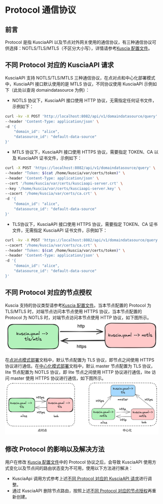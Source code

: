 # Protocol 通信协议

## 前言
Protocol 是指 KusciaAPI 以及节点对外网关使用的通信协议，有三种通信协议可供选择：NOTLS/TLS/MTLS（不区分大小写），详情请参考[Kuscia 配置文件](../deployment/kuscia_config_cn.md#id3)。

## 不同 Protocol 对应的 KusciaAPI 请求
KusciaAPI 支持 NOTLS/TLS/MTLS 三种通信协议，在点对点和中心化部署模式中，KusciaAPI 接口默认使用的是 MTLS 协议，不同协议使用 KusciaAPI 示例如下（此处以查询 domaindatasource 为例）：
- NOTLS 协议下，KusciaAPI 接口使用 HTTP 协议，无需指定任何证书文件，示例如下：
```bash
curl -kv -X POST 'http://localhost:8082/api/v1/domaindatasource/query' \
--header 'Content-Type: application/json' \
-d '{
    "domain_id": "alice",
    "datasource_id": "default-data-source"
}'
```
- MTLS 协议下，KusciaAPI 接口使用 HTTPS 协议，需要指定 TOKEN、CA 以及 KusciaAPI 证书文件，示例如下：
```bash
curl -X POST 'https://localhost:8082/api/v1/domaindatasource/query' \
--header "Token: $(cat /home/kuscia/var/certs/token)" \
--header 'Content-Type: application/json' \
--cert '/home/kuscia/var/certs/kusciaapi-server.crt' \
--key '/home/kuscia/var/certs/kusciaapi-server.key' \
--cacert '/home/kuscia/var/certs/ca.crt' \
-d '{
    "domain_id": "alice",
    "datasource_id": "default-data-source"
}'
```
- TLS协议下，KusciaAPI 接口使用 HTTPS 协议，需要指定 TOKEN、CA 证书文件，无需指定 KusciaAPI 证书文件，示例如下：
```bash
curl -kv -X POST 'https://localhost:8082/api/v1/domaindatasource/query' \
--cacert '/home/kuscia/var/certs/ca.crt' \
--header "Token: $(cat /home/kuscia/var/certs/token)" \
--header 'Content-Type: application/json' \
-d '{
    "domain_id": "alice",
    "datasource_id": "default-data-source"
}'
```


## 不同 Protocol 对应的节点授权
Kuscia 支持的协议类型请参考[Kuscia 配置文件](../deployment/kuscia_config_cn.md#id3)。当本节点配置的 Protocol 为 TLS/MTLS 时，对端节点访问本节点使用 HTTPS 协议，当本节点配置的 Protocol 为 NOTLS 时，对端节点访问本节点使用 HTTP 协议，如下图所示。
![protocol_describe](../imgs/protocol_describe.png)

在[点对点模式部署](../deployment/Docker_deployment_kuscia/deploy_p2p_cn.md)文档中，默认节点配置为 TLS 协议，即节点之间使用 HTTPS 协议进行通信。在[中心化模式部署](../deployment/Docker_deployment_kuscia/deploy_master_lite_cn.md)文档中，默认 master 节点配置为 TLS 协议，lite 节点配置为 NOTLS 协议，即 lite 节点之间使用 HTTP 协议进行通信，lite 访问 master 使用 HTTPS 协议进行通信，如下图所示。
![default_protocol](../imgs/default_protocol.png)


## 修改 Protocol 的影响以及解决方法
用户在修改 [Kuscia 配置文件](../deployment/kuscia_config_cn.md#id4)中的 Protocol 协议之后，会导致 KusciaAPI 使用方式变化以及节点间的路由状态变为不可用，使用以下方法进行解决：
- KusciaApi 调用方式参考上述[不同 Protocol 对应的 KusciaAPI 请求](#protocol-kusciaapi)进行调整。
- 通过 KusciaAPI 删除节点路由，按照上述[不同 Protocol 对应的节点授权](#id2)再重新创建。